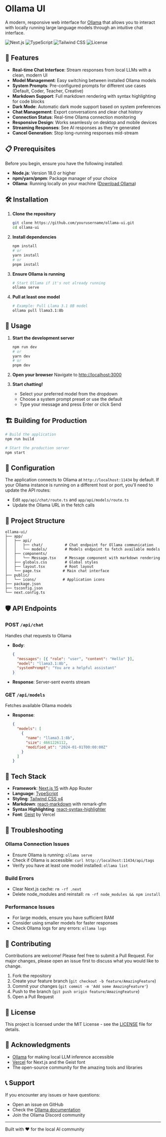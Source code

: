 # Ollama UI

A modern, responsive web interface for [Ollama](https://ollama.ai/) that allows you to interact with locally running large language models through an intuitive chat interface.

![Next.js](https://img.shields.io/badge/Next.js-15.4.4-black?style=flat-square&logo=next.js)
![TypeScript](https://img.shields.io/badge/TypeScript-5.0-blue?style=flat-square&logo=typescript)
![Tailwind CSS](https://img.shields.io/badge/Tailwind_CSS-4.0-38B2AC?style=flat-square&logo=tailwind-css)
![License](https://img.shields.io/badge/License-MIT-green?style=flat-square)

## 🚀 Features

- **Real-time Chat Interface**: Stream responses from local LLMs with a clean, modern UI
- **Model Management**: Easy switching between installed Ollama models
- **System Prompts**: Pre-configured prompts for different use cases (Default, Coder, Teacher, Creative)
- **Markdown Support**: Full markdown rendering with syntax highlighting for code blocks
- **Dark Mode**: Automatic dark mode support based on system preferences
- **Chat Management**: Export conversations and clear chat history
- **Connection Status**: Real-time Ollama connection monitoring
- **Responsive Design**: Works seamlessly on desktop and mobile devices
- **Streaming Responses**: See AI responses as they're generated
- **Cancel Generation**: Stop long-running responses mid-stream

## 📋 Prerequisites

Before you begin, ensure you have the following installed:

- **Node.js**: Version 18.0 or higher
- **npm/yarn/pnpm**: Package manager of your choice
- **Ollama**: Running locally on your machine ([Download Ollama](https://ollama.ai/))

## 🛠️ Installation

1. **Clone the repository**

   ```bash
   git clone https://github.com/yourusername/ollama-ui.git
   cd ollama-ui
   ```

2. **Install dependencies**

   ```bash
   npm install
   # or
   yarn install
   # or
   pnpm install
   ```

3. **Ensure Ollama is running**

   ```bash
   # Start Ollama if it's not already running
   ollama serve
   ```

4. **Pull at least one model**

   ```bash
   # Example: Pull Llama 3.1 8B model
   ollama pull llama3.1:8b
   ```

## 🚀 Usage

1. **Start the development server**

   ```bash
   npm run dev
   # or
   yarn dev
   # or
   pnpm dev
   ```

2. **Open your browser**
   Navigate to [http://localhost:3000](http://localhost:3000)

3. **Start chatting!**
   - Select your preferred model from the dropdown
   - Choose a system prompt preset or use the default
   - Type your message and press Enter or click Send

## 🏗️ Building for Production

```bash
# Build the application
npm run build

# Start the production server
npm start
```

## 🔧 Configuration

The application connects to Ollama at `http://localhost:11434` by default. If your Ollama instance is running on a different host or port, you'll need to update the API routes:

- Edit `app/api/chat/route.ts` and `app/api/models/route.ts`
- Update the Ollama URL in the fetch calls

## 📁 Project Structure

```plaintext
ollama-ui/
├── app/
│   ├── api/
│   │   ├── chat/          # Chat endpoint for Ollama communication
│   │   └── models/        # Models endpoint to fetch available models
│   ├── components/
│   │   └── Message.tsx    # Message component with markdown rendering
│   ├── globals.css        # Global styles
│   ├── layout.tsx         # Root layout
│   └── page.tsx          # Main chat interface
├── public/
│   └── icons/            # Application icons
├── package.json
├── tsconfig.json
└── next.config.ts
```

## 🛡️ API Endpoints

### POST `/api/chat`

Handles chat requests to Ollama

- **Body**:

  ```json
  {
    "messages": [{ "role": "user", "content": "Hello" }],
    "model": "llama3.1:8b",
    "systemPrompt": "You are a helpful assistant"
  }
  ```

- **Response**: Server-sent events stream

### GET `/api/models`

Fetches available Ollama models

- **Response**:

  ```json
  {
    "models": [
      {
        "name": "llama3.1:8b",
        "size": 4661226112,
        "modified_at": "2024-01-01T00:00:00Z"
      }
    ]
  }
  ```

## 🎨 Tech Stack

- **Framework**: [Next.js 15](https://nextjs.org/) with App Router
- **Language**: [TypeScript](https://www.typescriptlang.org/)
- **Styling**: [Tailwind CSS v4](https://tailwindcss.com/)
- **Markdown**: [react-markdown](https://github.com/remarkjs/react-markdown) with remark-gfm
- **Syntax Highlighting**: [react-syntax-highlighter](https://github.com/react-syntax-highlighter/react-syntax-highlighter)
- **Font**: [Geist](https://vercel.com/font) by Vercel

## 🐛 Troubleshooting

### Ollama Connection Issues

- Ensure Ollama is running: `ollama serve`
- Check if Ollama is accessible: `curl http://localhost:11434/api/tags`
- Verify you have at least one model installed: `ollama list`

### Build Errors

- Clear Next.js cache: `rm -rf .next`
- Delete node_modules and reinstall: `rm -rf node_modules && npm install`

### Performance Issues

- For large models, ensure you have sufficient RAM
- Consider using smaller models for faster responses
- Check Ollama logs for any errors: `ollama logs`

## 🤝 Contributing

Contributions are welcome! Please feel free to submit a Pull Request. For major changes, please open an issue first to discuss what you would like to change.

1. Fork the repository
2. Create your feature branch (`git checkout -b feature/AmazingFeature`)
3. Commit your changes (`git commit -m 'Add some AmazingFeature'`)
4. Push to the branch (`git push origin feature/AmazingFeature`)
5. Open a Pull Request

## 📝 License

This project is licensed under the MIT License - see the [LICENSE](LICENSE) file for details.

## 🙏 Acknowledgments

- [Ollama](https://ollama.ai/) for making local LLM inference accessible
- [Vercel](https://vercel.com/) for Next.js and the Geist font
- The open-source community for the amazing tools and libraries

## 📞 Support

If you encounter any issues or have questions:

- Open an issue on GitHub
- Check the [Ollama documentation](https://github.com/ollama/ollama)
- Join the Ollama Discord community

---

Built with ❤️ for the local AI community
